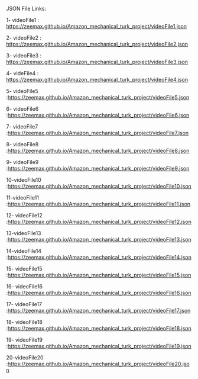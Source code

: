 
JSON File Links:

1- videoFile1 : https://zeemax.github.io/Amazon_mechanical_turk_project/videoFile1.json

2- videoFile2 : https://zeemax.github.io/Amazon_mechanical_turk_project/videoFile2.json

3- videoFile3 : https://zeemax.github.io/Amazon_mechanical_turk_project/videoFile3.json

4- videFile4 : https://zeemax.github.io/Amazon_mechanical_turk_project/videoFile4.json

5- videoFile5 :https://zeemax.github.io/Amazon_mechanical_turk_project/videoFile5.json

6- videoFile6 :https://zeemax.github.io/Amazon_mechanical_turk_project/videoFile6.json

7- videoFile7 :https://zeemax.github.io/Amazon_mechanical_turk_project/videoFile7.json

8- videoFile8 :https://zeemax.github.io/Amazon_mechanical_turk_project/videoFile8.json

9- videoFile9 :https://zeemax.github.io/Amazon_mechanical_turk_project/videoFile9.json

10-videoFile10 :https://zeemax.github.io/Amazon_mechanical_turk_project/videoFile10.json

11-videoFile11 :https://zeemax.github.io/Amazon_mechanical_turk_project/videoFile11.json 

12- videoFile12 :https://zeemax.github.io/Amazon_mechanical_turk_project/videoFile12.json

13-videoFile13 :https://zeemax.github.io/Amazon_mechanical_turk_project/videoFile13.json

14-videoFile14 :https://zeemax.github.io/Amazon_mechanical_turk_project/videoFile14.json

15- videoFile15 :https://zeemax.github.io/Amazon_mechanical_turk_project/videoFile15.json

16- videoFile16 :https://zeemax.github.io/Amazon_mechanical_turk_project/videoFile16.json

17- videoFile17 :https://zeemax.github.io/Amazon_mechanical_turk_project/videoFile17.json

18- videoFile18 :https://zeemax.github.io/Amazon_mechanical_turk_project/videoFile18.json

19- videoFile19 :https://zeemax.github.io/Amazon_mechanical_turk_project/videoFile19.json

20-videoFile20 :https://zeemax.github.io/Amazon_mechanical_turk_project/videoFile20.json
